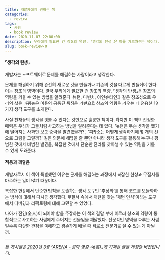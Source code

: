 ```yaml
---
title: 개발자에게 권하는 책
categories:
  - review
tags:
  - 서평
  - book review
date: 2020-11-07 22:00:00
description: 우리에게 필요한 건 창조의 역량. ⌜생각의 탄생⌟은 이를 가르쳐주는 책이다.
slug: book-review-0
---
```


#### ⌜생각의 탄생⌟

개발자는 소프트웨어로 문제를 해결하는 사람이라고 생각한다.

문제를 해결하기 위해 완전히 새로운 것을 만들거나 기존의 것을 다르게 만들어야 한다. 이는 창조의 영역이다. 결국 우리에게 필요한 건 창조의 역량. ⌜생각의 탄생⌟은 창조의 역량을 키울 수 있는 방법을 알려준다. 뉴턴, 다빈치, 아인슈타인과 같은 창조성으로 우리의 삶을 바꿔놓은 이들의 공통된 특징을 기반으로 창조의 역량을 키우는 데 유용한 13가지 생각 도구를 소개한다.

사실 천재들의 생각을 엿볼 수 있다는 것만으로 훌륭한 책이다. 하지만 이 책의 진정한 매력은 우리가 그들처럼 사고하는 방법을 알려준다는 데 있다. '뉴턴은 무슨 생각을 했기에 떨어지는 사과만 보고 중력을 발견했을까?', '피카소는 어떻게 생각하기에 몇 개의 선으로 그림을 그릴까?' 같은 의문에 해답을 줄 뿐만 아니라 생각 도구를 활용해 누구나 평범한 것에서 비범한 발견을, 복잡한 것에서 단순한 진리를 찾아낼 수 있는 역량을 기를 수 있게 도와준다.

#### 적용과 깨달음

개발자로서 이 책이 특별했던 이유는 문제를 해결하는 과정에서 복잡한 현상과 무질서를 마주하는 일이 많기 때문이다.

복잡한 현상에서 단순한 법칙을 도출하는 생각 도구인 '추상화'를 통해 코드를 모듈화하는 방식에 대해서 다시금 생각했다. 무질서 속에서 패턴을 찾는 '패턴 인식'이라는 도구에서 디버깅과 리팩토링에 대해 고민할 수 있었다.

나아가 전인(全人)이 되어야 함을 주장하는 이 책의 결말 부에 이르러 창조의 역량이 통합적으로 사고하는 사람에게 주어지는 선물임을 깨달았다. 전문적인 영역을 다루는 사람일수록 다양한 관점을 이해하고 겸손하게 배울 때 비로소 전문가로 설 수 있는 게 아닐까.

---

_본 게시물은 [2020년 3월 ⌜ARENA - 공학 영감 서(書)⌟에 기재된 글](https://www.smlounge.co.kr/arena/article/44275)을 개정한 버전입니다._
